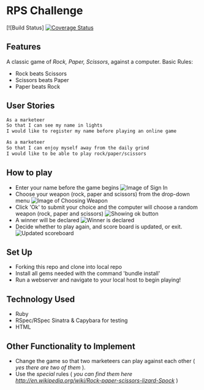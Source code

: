 # RPS Challenge
[![Build Status]
[![Coverage Status](https://coveralls.io/repos/github/tamarlehmann/rps-challenge/badge.svg?branch=master)](https://coveralls.io/github/tamarlehmann/rps-challenge?branch=master)

Features
-------
A classic game of _Rock, Paper, Scissors_, against a computer.
Basic Rules:
- Rock beats Scissors
- Scissors beats Paper
- Paper beats Rock

User Stories
----
```sh
As a marketeer
So that I can see my name in lights
I would like to register my name before playing an online game

As a marketeer
So that I can enjoy myself away from the daily grind
I would like to be able to play rock/paper/scissors
```

How to play
----
- Enter your name before the game begins
![Image of Sign In](https://www.dropbox.com/home/Screenshots?preview=Screenshot+2017-01-23+10.05.06.png)
- Choose your weapon (rock, paper and scissors) from the drop-down menu
![Image of Choosing Weapon](https://www.dropbox.com/home/Screenshots?preview=Screenshot+2017-01-23+10.05.38.png)
- Click 'Ok' to submit your choice and the computer will choose a random weapon (rock, paper and scissors)
![Showing ok button](https://www.dropbox.com/home/Screenshots?preview=Screenshot+2017-01-23+10.05.26.png)
- A winner will be declared
![Winner is declared](https://www.dropbox.com/home/Screenshots?preview=Screenshot+2017-01-23+10.06.03.png)
- Decide whether to play again, and score board is updated, or exit.
![Updated scoreboard](https://www.dropbox.com/s/1v2jxk6ellxjvin/Screenshot%202017-01-23%2010.19.48.png?dl=0)

Set Up
----
* Forking this repo and clone into local repo
* Install all gems needed with the command 'bundle install'
* Run a webserver and navigate to your local host to begin playing!

Technology Used
----
- Ruby
- RSpec/RSpec Sinatra & Capybara for testing
- HTML

Other Functionality to Implement
----
- Change the game so that two marketeers can play against each other ( _yes there are two of them_ ).
- Use the _special_ rules ( _you can find them here http://en.wikipedia.org/wiki/Rock-paper-scissors-lizard-Spock_ )
